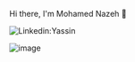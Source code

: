 Hi there, I'm Mohamed Nazeh 👋

<!---Linkedin:[Mohamed Nazeh](https://www.linkedin.com/in/mohamed-nazeh-898687238/) Instagram:[Mohamed Nazeh](https://www.instagram.com/m0hamed_nazeh/) Facebook:[Mohamed Nazeh](https://www.facebook.com/profile.php?id=100024945301456&mibextid=ZbWKwL) GitHub followers profile views--->

<img src="file:///D:/Courses/HTML%20&%20Css%20Al%20Zero/first%20project.html" alt="Linkedin:Yassin" data-canonical-src="https://img.shields.io/badge/-Yassin-blue?style=flat-square&amp;logo=Linkedin&amp;logoColor=white&amp;link=https://www.linkedin.com/in/yassin-abdulmahdi/" style="max-width: 100%;">


![image](https://user-images.githubusercontent.com/104228032/207697769-d3860b12-7c43-4241-b7e8-0ece9fcc1369.png)


<!---
mohamednazehh/mohamednazehh is a ✨ special ✨ repository because its `README.md` (this file) appears on your GitHub profile.
You can click the Preview link to take a look at your changes.
--->
